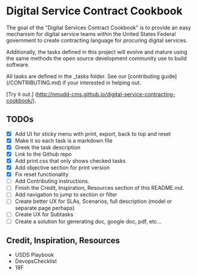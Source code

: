 # Digital Service Contract Cookbook
The goal of the "Digital Services Contract Cookbook" is to provide an easy mechanism for digital service teams within the United States Federal government to create contracting language for procuring digital services.

Additionally, the tasks defined in this project will evolve and mature using the same methods the open source development community use to build software.

All tasks are defined in the _tasks folder. See our [contributing guide] (/CONTRIBUTING.md) if your interested in helping out.

[Try it out.] (http://nmudd-cms.github.io/digital-service-contracting-cookbook/).

## TODOs
- [x] Add UI for sticky menu with print, export, back to top and reset
- [x] Make it so each task is a markdown file
- [x] Greek the task description
- [x] Link to the Github repo
- [x] Add print.css that only shows checked tasks
- [x] Add objective section for print version
- [x] Fix reset functionality
- [ ] Add Contributing instructions.
- [ ] Finish the Credit, Inspiration, Resources section of this README.md.
- [ ] Add navigation to jump to section or filter
- [ ] Create better UX for SLAs, Scenarios, full description (model or separate page perhaps)
- [ ] Create UX for Subtasks
- [ ] Create a solution for generating doc, google doc, pdf, etc...

## Credit, Inspiration, Resources

* USDS Playbook
* DevopsChecklist
* 18F
